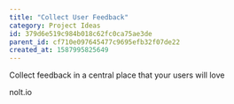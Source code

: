 ```yaml
---
title: "Collect User Feedback"
category: Project Ideas
id: 379d6e519c984b018c62fc0ca75ae3de
parent_id: cf710e097645477c9695efb32f07de22
created_at: 1587995825649
---
```


Collect feedback in a central place that your users will love

nolt.io

    